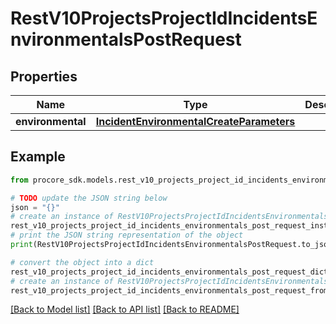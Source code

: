 # RestV10ProjectsProjectIdIncidentsEnvironmentalsPostRequest


## Properties

Name | Type | Description | Notes
------------ | ------------- | ------------- | -------------
**environmental** | [**IncidentEnvironmentalCreateParameters**](IncidentEnvironmentalCreateParameters.md) |  | 

## Example

```python
from procore_sdk.models.rest_v10_projects_project_id_incidents_environmentals_post_request import RestV10ProjectsProjectIdIncidentsEnvironmentalsPostRequest

# TODO update the JSON string below
json = "{}"
# create an instance of RestV10ProjectsProjectIdIncidentsEnvironmentalsPostRequest from a JSON string
rest_v10_projects_project_id_incidents_environmentals_post_request_instance = RestV10ProjectsProjectIdIncidentsEnvironmentalsPostRequest.from_json(json)
# print the JSON string representation of the object
print(RestV10ProjectsProjectIdIncidentsEnvironmentalsPostRequest.to_json())

# convert the object into a dict
rest_v10_projects_project_id_incidents_environmentals_post_request_dict = rest_v10_projects_project_id_incidents_environmentals_post_request_instance.to_dict()
# create an instance of RestV10ProjectsProjectIdIncidentsEnvironmentalsPostRequest from a dict
rest_v10_projects_project_id_incidents_environmentals_post_request_from_dict = RestV10ProjectsProjectIdIncidentsEnvironmentalsPostRequest.from_dict(rest_v10_projects_project_id_incidents_environmentals_post_request_dict)
```
[[Back to Model list]](../README.md#documentation-for-models) [[Back to API list]](../README.md#documentation-for-api-endpoints) [[Back to README]](../README.md)


